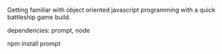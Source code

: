 Getting familiar with object oriented javascript programming with a quick battleship game build. 

dependencies: prompt, node

npm install prompt

